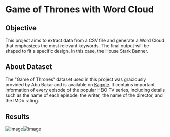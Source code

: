 
# Game of Thrones with Word Cloud
## Objective 

This project aims to extract data from a CSV file and generate a Word Cloud that emphasizes the most relevant keywords. The final output will be shaped to fit a specific design. In this case, the House Stark Banner. 
## About Dataset 

The "Game of Thrones" dataset used in this project was graciously provided by Abu Bakar and is available on [Kaggle](https://www.kaggle.com/datasets/bakar31/game-of-thronesgot). It contains important information of every episode of the popular HBO TV series, including details such as the name of each episode, the writer, the name of the director, and the IMDb rating.

## Results

![image](https://user-images.githubusercontent.com/70238537/230463853-dd709664-093b-4205-b670-f2259b1fa654.png)![image](https://user-images.githubusercontent.com/70238537/230463959-e850c86c-26e8-4a61-91c0-0f14cf256e54.png)


